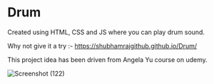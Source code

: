 # Drum
Created using HTML, CSS and JS where you can play drum sound.

Why not give it a try :- https://shubhamrajgithub.github.io/Drum/

This project idea has been driven from Angela Yu course on udemy.



![Screenshot (122)](https://user-images.githubusercontent.com/71963532/225020003-c1b93aa4-fb37-4480-9ccc-bcb82640dc4e.png)

